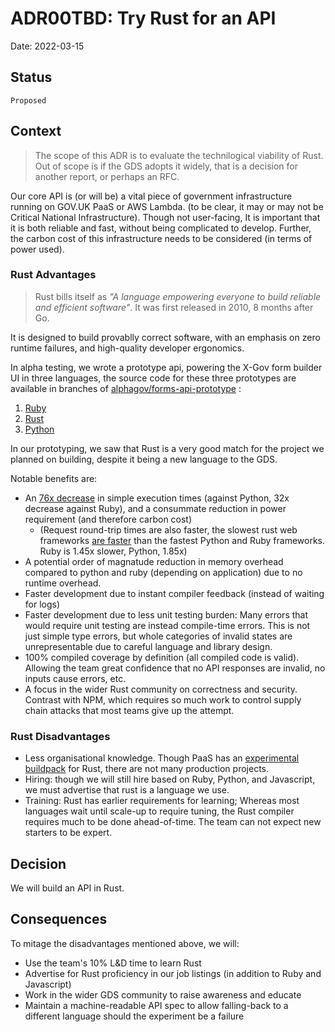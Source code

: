 # ADR00TBD: Try Rust for an API

Date: 2022-03-15

## Status

`Proposed`

## Context
> The scope of this ADR is to evaluate the technilogical viability of Rust. Out of scope is if the GDS adopts it widely, that is a decision for another report, or perhaps an RFC.

Our core API is (or will be) a vital piece of government infrastructure running on GOV.UK PaaS or AWS Lambda. (to be clear, it may or may not be Critical National Infrastructure). Though not user-facing, It is important that it is both reliable and fast, without being complicated to develop. Further, the carbon cost of this infrastructure needs to be considered (in terms of power used).

### Rust Advantages
> Rust bills itself as _"A language empowering everyone to build reliable and efficient software"_. It was first released in 2010, 8 months after Go. 

It is designed to build provablly correct software, with an emphasis on zero runtime failures, and high-quality developer ergonomics.

In alpha testing, we wrote a prototype api, powering the X-Gov form builder UI in three languages, the source code for these three prototypes are available in branches of [alphagov/forms-api-prototype](https://github.com/alphagov/forms-api-prototype) :
 1. [Ruby](https://github.com/alphagov/forms-api-prototype/pull/1)
 2. [Rust](https://github.com/alphagov/forms-api-prototype/pull/2)
 3. [Python](https://github.com/alphagov/forms-api-prototype/pull/3)

In our prototyping, we saw that Rust is a very good match for the project we planned on building, despite it being a new language to the GDS.

Notable benefits are:
- An [76x decrease](https://github.com/drujensen/fib#results) in simple execution times (against Python, 32x decrease against Ruby), and a consummate reduction in power requirement (and therefore carbon cost)
	- (Request round-trip times are also faster, the slowest rust web frameworks [are faster](https://web-frameworks-benchmark.netlify.app/result?asc=0&l=rust,ruby,python]) than the fastest Python and Ruby frameworks. Ruby is 1.45x slower, Python, 1.85x)
- A potential order of magnatude reduction in memory overhead compared to python and ruby (depending on application) due to no runtime overhead.
- Faster development due to instant compiler feedback (instead of waiting for logs)
- Faster development due to less unit testing burden: Many errors that would require unit testing are instead compile-time errors. This is not just simple type errors, but whole categories of invalid states are unrepresentable due to careful language and library design.
- 100% compiled coverage by definition (all compiled code is valid). Allowing the team great confidence that no API responses are invalid, no inputs cause errors, etc.
- A focus in the wider Rust community on correctness and security. Contrast with NPM, which requires so much work to control supply chain attacks that most teams give up the attempt.

### Rust Disadvantages
- Less organisational knowledge. Though PaaS has an [experimental buildpack](https://github.com/alphagov/cf-buildpack-rust) for Rust, there are not many production projects.
- Hiring: though we will still hire based on Ruby, Python, and Javascript, we must advertise that rust is a language we use.
- Training: Rust has earlier requirements for learning; Whereas most languages wait until scale-up to require tuning, the Rust compiler requires much to be done ahead-of-time. The team can not expect new starters to be expert. 


## Decision

We will build an API in Rust.

## Consequences

To mitage the disadvantages mentioned above, we will:
- Use the team's 10% L&D time to learn Rust
- Advertise for Rust proficiency in our job listings (in addition to Ruby and Javascript) 
- Work in the wider GDS community to raise awareness and educate
- Maintain a machine-readable API spec to allow falling-back to a different language should the experiment be a failure